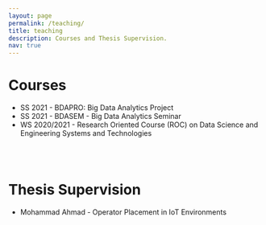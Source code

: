 ```yaml
---
layout: page
permalink: /teaching/
title: teaching
description: Courses and Thesis Supervision.
nav: true
---
```


# Courses
* SS 2021 - BDAPRO: Big Data Analytics Project
* SS 2021 - BDASEM - Big Data Analytics Seminar
* WS 2020/2021 - Research Oriented Course (ROC) on Data Science and Engineering Systems and Technologies


<br/>
<br/>

# Thesis Supervision
* Mohammad Ahmad - Operator Placement in IoT Environments 
